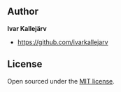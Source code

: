
## Author

**Ivar Kallejärv**
- <https://github.com/ivarkallejarv>

## License
Open sourced under the [MIT license](LICENSE.md).

